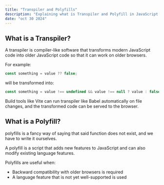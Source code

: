 ```yaml
---
title: "Transpiler and Polyfills"
description: "Explaining what is Transpiler and Polyfill in JavaScript "
date: "oct 30 2024"
---
```

## What is a Transpiler?

A transpiler is compiler-like software that transforms modern JavaScript code into older JavaScript code so that it can
work on older browsers.

For example:

```javascript
const something = value ?? false;
```

will be transformed into:

```javascript
const something = value !== undefined && value !== null ? value : false;
```

Build tools like Vite can run transpiler like Babel automatically on file changes, and the transformed code can be
served to the browser.

## What is a Polyfill?

polyfills is a fancy way of saying that said function does not exist, and we have to write it ourselves.

A polyfill is a script that adds new features to JavaScript and can also modify existing language features.

Polyfills are useful when:

- Backward compatibility with older browsers is required
- A language feature that is not yet well-supported is used